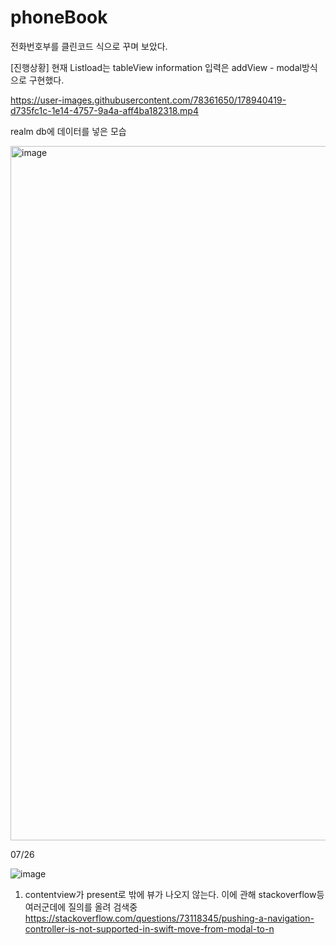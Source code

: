 # phoneBook
전화번호부를 클린코드 식으로 꾸며 보았다.


[진행상황]
현재
Listload는 tableView
information 입력은 addView - modal방식으로 구현했다.



https://user-images.githubusercontent.com/78361650/178940419-d735fc1c-1e14-4757-9a4a-aff4ba182318.mp4

realm db에 데이터를 넣은 모습

<img width="1111" alt="image" src="https://user-images.githubusercontent.com/78361650/179462955-5385d0ac-6c9a-4b67-b5ca-42c1757bb6c1.png">


07/26 

![image](https://user-images.githubusercontent.com/78361650/180955341-f0118919-847f-4d26-b668-6d5538ef3ade.png)

1. contentview가 present로 밖에 뷰가 나오지 않는다.
이에 관해 stackoverflow등 여러군데에 질의를 올려 검색중
https://stackoverflow.com/questions/73118345/pushing-a-navigation-controller-is-not-supported-in-swift-move-from-modal-to-n
